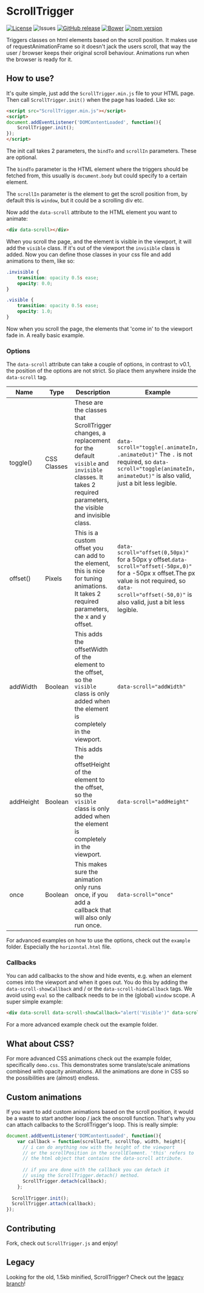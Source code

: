 # ScrollTrigger
[![License](http://img.shields.io/:license-mit-blue.svg)](http://doge.mit-license.org)
![Issues](https://img.shields.io/github/issues/terwanerik/ScrollTrigger.svg)
[![GitHub release](https://img.shields.io/github/release/terwanerik/ScrollTrigger.svg?maxAge=2592000)]()
[![Bower](https://img.shields.io/bower/v/ScrollTrigger.svg?maxAge=2592000)]()
[![npm version](https://badge.fury.io/js/scrolltrigger-classes.svg)](https://www.npmjs.com/package/scrolltrigger-classes)

Triggers classes on html elements based on the scroll position. It makes use of requestAnimationFrame so it doesn't jack the users scroll, that way the user / browser keeps their original scroll behaviour. Animations run when the browser is ready for it.

## How to use?
It's quite simple, just add the `ScrollTrigger.min.js` file to your HTML page. Then call `ScrollTrigger.init()` when the page has loaded. Like so:

```html
<script src="ScrollTrigger.min.js"></script>
<script>
document.addEventListener('DOMContentLoaded', function(){
	ScrollTrigger.init();
});
</script>
```

The init call takes 2 parameters, the `bindTo` and `scrollIn` parameters. These are optional.

The `bindTo` parameter is the HTML element where the triggers should be fetched from, this usually is `document.body` but could specify to a certain element.

The `scrollIn` parameter is the element to get the scroll position from, by default this is `window`, but it could be a scrolling div etc.

Now add the `data-scroll` attribute to the HTML element you want to animate:

```html
<div data-scroll></div>
```

When you scroll the page, and the element is visible in the viewport, it will add the `visible` class. If it's out of the viewport the `invisible` class is added. Now you can define those classes in your css file and add animations to them, like so:

```css
.invisible {
	transition: opacity 0.5s ease;
	opacity: 0.0;
}

.visible {
	transition: opacity 0.5s ease;
	opacity: 1.0;
}
```

Now when you scroll the page, the elements that 'come in' to the viewport fade in. A really basic example.

### Options
The `data-scroll` attribute can take a couple of options, in contrast to v0.1, the position of the options are not strict. So place them anywhere inside the `data-scroll` tag.

| Name      | Type        | Description                                                                                                                                                                          | Example                                                                                                                                                                                                        |
|-----------|-------------|--------------------------------------------------------------------------------------------------------------------------------------------------------------------------------------|----------------------------------------------------------------------------------------------------------------------------------------------------------------------------------------------------------------|
| toggle() | CSS Classes | These are the classes that ScrollTrigger changes, a replacement for the default `visible` and `invisible` classes. It takes 2 required parameters, the visible and invisible class. | `data-scroll="toggle(.animateIn, .animateOut)"` The `.` is not required, so `data-scroll="toggle(animateIn, animateOut)"` is also valid, just a bit less legible.                                            |
| offset()  | Pixels      | This is a custom offset you can add to the element, this is nice for tuning animations. It takes 2 required parameters, the x and y offset.                                          | `data-scroll="offset(0,50px)"` for a 50px y offset.`data-scroll="offset(-50px,0)"` for a -50px x offset.The px value is not required, so `data-scroll="offset(-50,0)"` is also valid, just a bit less legible. |
| addWidth  | Boolean     | This adds the offsetWidth of the element to the offset, so the `visible` class is only added when the element is completely in the viewport.                                         | `data-scroll="addWidth"`                                                                                                                                                                                       |
| addHeight | Boolean     | This adds the offsetHeight of the element to the offset, so the `visible` class is only added when the element is completely in the viewport.                                        | `data-scroll="addHeight"`                                                                                                                                                                                      |
| once      | Boolean     | This makes sure the animation only runs once, if you add a callback that will also only run once.                                                                                    | `data-scroll="once"`                                                                                                                                                                                           |

For advanced examples on how to use the options, check out the `example` folder. Especially the `horizontal.html` file.

### Callbacks
You can add callbacks to the show and hide events, e.g. when an element comes into the viewport and when it goes out. You do this by adding the `data-scroll-showCallback` and / or the `data-scroll-hideCallback` tags. We avoid using `eval` so the callback needs to be in the (global) `window` scope. A super simple example:
```html
<div data-scroll data-scroll-showCallback="alert('Visible')" data-scroll-hideCallback="alert('Invisible')"></div>
```

For a more advanced example check out the example folder.

## What about CSS?
For more advanced CSS animations check out the example folder, specifically `demo.css`. This demonstrates some translate/scale animations combined with opacity animations. All the animations are done in CSS so the possibilities are (almost) endless.

## Custom animations
If you want to add custom animations based on the scroll position, it would be a waste to start another loop / jack the onscroll function. That's why you can attach callbacks to the ScrollTrigger's loop. This is really simple:

```javascript
document.addEventListener('DOMContentLoaded', function(){
	var callback = function(scrollLeft, scrollTop, width, height){
	  // i can do anything now with the height of the viewport
	  // or the scrollPosition in the scrollElement. 'this' refers to
	  // the html object that contains the data-scroll attribute.
	  
	  // if you are done with the callback you can detach it
	  // using the ScrollTrigger.detach() method.
	  ScrollTrigger.detach(callback);
	};
	
  ScrollTrigger.init();
  ScrollTrigger.attach(callback);
});
```

## Contributing
Fork, check out `ScrollTrigger.js` and enjoy!

## Legacy
Looking for the old, 1.5kb minified, ScrollTrigger? Check out the [legacy branch](https://github.com/terwanerik/ScrollTrigger/tree/legacy-v0.1)!
